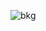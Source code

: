 ![bkg](https://user-images.githubusercontent.com/57709150/198897910-2107e9ae-0735-4f30-88d8-a7548e11371c.png)
